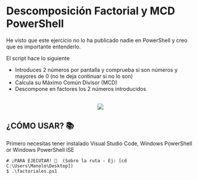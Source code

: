 # Descomposición Factorial y MCD PowerShell
He visto que este ejercicio no lo ha publicado nadie en PowerShell y creo que es importante entenderlo.

El script hace lo siguiente
  - Introduces 2 números por pantalla y comprueba si son números y mayores de 0 (no te deja continuar si no lo son)
  - Calcula su Máximo Común Divisor (MCD) 
  - Descompone en factores los 2 números introducidos
<br>

<div align="center">
<img src="https://user-images.githubusercontent.com/64712212/143093511-21f8ba73-1958-4d0e-a3f9-a49baba87409.png"/>
</div>

## ¿CÓMO USAR? 📚
Primero necesitas tener instalado Visual Studio Code, Windows PowerShell or Windows PowerShell ISE
<br>

```
# ¡PARA EJECUTAR! 🚀  (Sobre la ruta - Ej: [cd C:\Users\Manolo\Desktop])
$ .\factoriales.ps1
```
